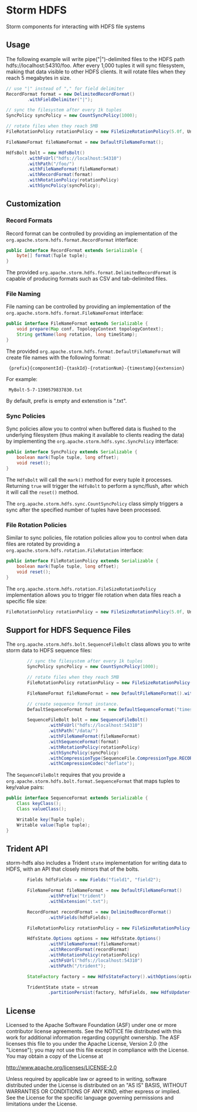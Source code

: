 # Storm HDFS

Storm components for interacting with HDFS file systems


## Usage
The following example will write pipe("|")-delimited files to the HDFS path hdfs://localhost:54310/foo. After every 1,000 tuples it will sync filesystem, making that data visible to other HDFS clients. It will rotate files when they reach 5 megabytes in size.

```java
// use "|" instead of "," for field delimiter
RecordFormat format = new DelimitedRecordFormat()
        .withFieldDelimiter("|");

// sync the filesystem after every 1k tuples
SyncPolicy syncPolicy = new CountSyncPolicy(1000);

// rotate files when they reach 5MB
FileRotationPolicy rotationPolicy = new FileSizeRotationPolicy(5.0f, Units.MB);

FileNameFormat fileNameFormat = new DefaultFileNameFormat();

HdfsBolt bolt = new HdfsBolt()
        .withFsUrl("hdfs://localhost:54310")
        .withPath("/foo/")
        .withFileNameFormat(fileNameFormat)
        .withRecordFormat(format)
        .withRotationPolicy(rotationPolicy)
        .withSyncPolicy(syncPolicy);
```

## Customization


### Record Formats
Record format can be controlled by providing an implementation of the `org.apache.storm.hdfs.format.RecordFormat` interface:

```java
public interface RecordFormat extends Serializable {
    byte[] format(Tuple tuple);
}
```

The provided `org.apache.storm.hdfs.format.DelimitedRecordFormat` is capable of producing formats such as CSV and tab-delimited files.


### File Naming
File naming can be controlled by providing an implementation of the `org.apache.storm.hdfs.format.FileNameFormat` interface:

```java
public interface FileNameFormat extends Serializable {
    void prepare(Map conf, TopologyContext topologyContext);
    String getName(long rotation, long timeStamp);
}
```

The provided `org.apache.storm.hdfs.format.DefaultFileNameFormat`  will create file names with the following format:

     {prefix}{componentId}-{taskId}-{rotationNum}-{timestamp}{extension}

For example:

     MyBolt-5-7-1390579837830.txt

By default, prefix is empty and extenstion is ".txt".



### Sync Policies
Sync policies allow you to control when buffered data is flushed to the underlying filesystem (thus making it available to clients reading the data) by implementing the `org.apache.storm.hdfs.sync.SyncPolicy` interface:

```java
public interface SyncPolicy extends Serializable {
    boolean mark(Tuple tuple, long offset);
    void reset();
}
```
The `HdfsBolt` will call the `mark()` method for every tuple it processes. Returning `true` will trigger the `HdfsBolt` to perform a sync/flush, after which it will call the `reset()` method.

The `org.apache.storm.hdfs.sync.CountSyncPolicy` class simply triggers a sync after the specified number of tuples have been processed.




### File Rotation Policies
Similar to sync policies, file rotation policies allow you to control when data files are rotated by providing a `org.apache.storm.hdfs.rotation.FileRotation` interface:

```java
public interface FileRotationPolicy extends Serializable {
    boolean mark(Tuple tuple, long offset);
    void reset();
}
``` 

The `org.apache.storm.hdfs.rotation.FileSizeRotationPolicy` implementation allows you to trigger file rotation when data files reach a specific file size:

```java
FileRotationPolicy rotationPolicy = new FileSizeRotationPolicy(5.0f, Units.MB);
```

## Support for HDFS Sequence Files

The `org.apache.storm.hdfs.bolt.SequenceFileBolt` class allows you to write storm data to HDFS sequence files:

```java
        // sync the filesystem after every 1k tuples
        SyncPolicy syncPolicy = new CountSyncPolicy(1000);

        // rotate files when they reach 5MB
        FileRotationPolicy rotationPolicy = new FileSizeRotationPolicy(5.0f, Units.MB);

        FileNameFormat fileNameFormat = new DefaultFileNameFormat().withExtension(".seq");

        // create sequence format instance.
        DefaultSequenceFormat format = new DefaultSequenceFormat("timestamp", "sentence");

        SequenceFileBolt bolt = new SequenceFileBolt()
                .withFsUrl("hdfs://localhost:54310")
                .withPath("/data/")
                .withFileNameFormat(fileNameFormat)
                .withSequenceFormat(format)
                .withRotationPolicy(rotationPolicy)
                .withSyncPolicy(syncPolicy)
                .withCompressionType(SequenceFile.CompressionType.RECORD)
                .withCompressionCodec("deflate");
```

The `SequenceFileBolt` requires that you provide a `org.apache.storm.hdfs.bolt.format.SequenceFormat` that maps tuples to
key/value pairs:

```java
public interface SequenceFormat extends Serializable {
    Class keyClass();
    Class valueClass();

    Writable key(Tuple tuple);
    Writable value(Tuple tuple);
}
```

## Trident API
storm-hdfs also includes a Trident `state` implementation for writing data to HDFS, with an API that closely mirrors that of the bolts.

 ```java
         Fields hdfsFields = new Fields("field1", "field2");

         FileNameFormat fileNameFormat = new DefaultFileNameFormat()
                 .withPrefix("trident")
                 .withExtension(".txt");

         RecordFormat recordFormat = new DelimitedRecordFormat()
                 .withFields(hdfsFields);

         FileRotationPolicy rotationPolicy = new FileSizeRotationPolicy(5.0f, FileSizeRotationPolicy.Units.MB);

         HdfsState.Options options = new HdfsState.Options()
                 .withFileNameFormat(fileNameFormat)
                 .withRecordFormat(recordFormat)
                 .withRotationPolicy(rotationPolicy)
                 .withFsUrl("hdfs://localhost:54310")
                 .withPath("/trident");

         StateFactory factory = new HdfsStateFactory().withOptions(options);

         TridentState state = stream
                 .partitionPersist(factory, hdfsFields, new HdfsUpdater(), new Fields());
 ```


## License

Licensed to the Apache Software Foundation (ASF) under one
or more contributor license agreements.  See the NOTICE file
distributed with this work for additional information
regarding copyright ownership.  The ASF licenses this file
to you under the Apache License, Version 2.0 (the
"License"); you may not use this file except in compliance
with the License.  You may obtain a copy of the License at

  http://www.apache.org/licenses/LICENSE-2.0

Unless required by applicable law or agreed to in writing,
software distributed under the License is distributed on an
"AS IS" BASIS, WITHOUT WARRANTIES OR CONDITIONS OF ANY
KIND, either express or implied.  See the License for the
specific language governing permissions and limitations
under the License.
